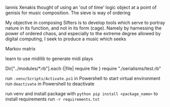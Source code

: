 Iannis Xenakis thought of using an 'out of time' logic object at a point of genisis
for music composition. The sieve is way of ordering 

My objective in composing Sifters is to develop tools which serve to portray
nature in its function, and not in its form (cage). Namely by harnessing the power of
ordered chaos, and especially to the extreme degree allowed by digital computing,
I seek to produce a music which seeks 

Markov matrix

learn to use midilib to generate midi plays

Dir["../modules/*.rb"].each {|file| require file }
require "./serialisms/test.rb"

run `.venv/Scripts/Activate.ps1` in Powershell to start virtual environment
run `deactivate` in Powershell to deactivate

run venv and install package with `python pip install <package_name>`
to install requirements run `-r requirements.txt`